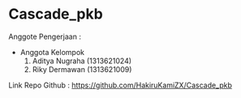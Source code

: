 # Cascade_pkb

Anggote Pengerjaan :

-  Anggota Kelompok
   1. Aditya Nugraha (1313621024)
   2. Riky Dermawan (1313621009)
  
Link Repo Github : https://github.com/HakiruKamiZX/Cascade_pkb
